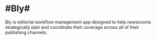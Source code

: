 #Bly#
=========

Bly is editorial workflow management app designed to help newsrooms strategically plan and coordinate their coverage across all of their publishing channels.
